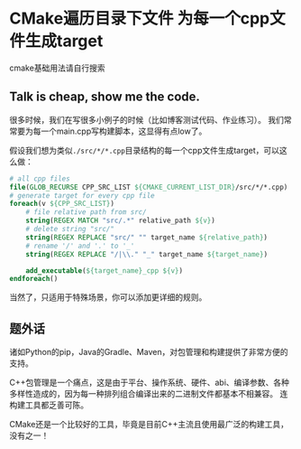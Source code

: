 # CMake遍历目录下文件 为每一个cpp文件生成target

cmake基础用法请自行搜索

## Talk is cheap, show me the code.

很多时候，我们在写很多小例子的时候（比如博客测试代码、作业练习）。
我们常常要为每一个main.cpp写构建脚本，这显得有点low了。

假设我们想为类似`./src/*/*.cpp`目录结构的每一个cpp文件生成target，可以这么做：
```cmake
# all cpp files
file(GLOB_RECURSE CPP_SRC_LIST ${CMAKE_CURRENT_LIST_DIR}/src/*/*.cpp)
# generate target for every cpp file
foreach(v ${CPP_SRC_LIST})
    # file relative path from src/
    string(REGEX MATCH "src/.*" relative_path ${v})
    # delete string "src/"
    string(REGEX REPLACE "src/" "" target_name ${relative_path})
    # rename '/' and '.' to '_'
    string(REGEX REPLACE "/|\\." "_" target_name ${target_name})

    add_executable(${target_name}_cpp ${v})
endforeach()
```

当然了，只适用于特殊场景，你可以添加更详细的规则。

## 题外话
诸如Python的pip，Java的Gradle、Maven，对包管理和构建提供了非常方便的支持。

C++包管理是一个痛点，这是由于平台、操作系统、硬件、abi、编译参数、各种多样性造成的，因为每一种排列组合编译出来的二进制文件都基本不相兼容。
连构建工具都乏善可陈。

CMake还是一个比较好的工具，毕竟是目前C++主流且使用最广泛的构建工具，没有之一！
